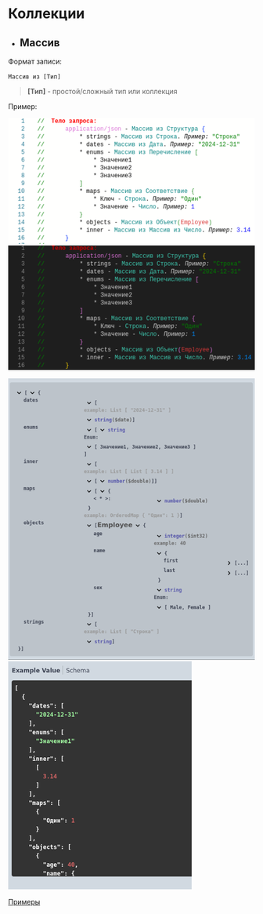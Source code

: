 # Коллекции

- ## Массив 

Формат записи:

```
Массив из [Тип]
```

> **[Тип]** - простой/сложный тип или коллекция

Пример:

![array_code](../images/array_light.png#gh-light-mode-only)  ![array_code](../images/array_dark.png#gh-dark-mode-only)

![array_schema](../images/array_schema.png)  ![array_example](../images/array_example.png)

[Примеры](../../../exts/EDT/src/HTTPServices/Types/Module.bsl)